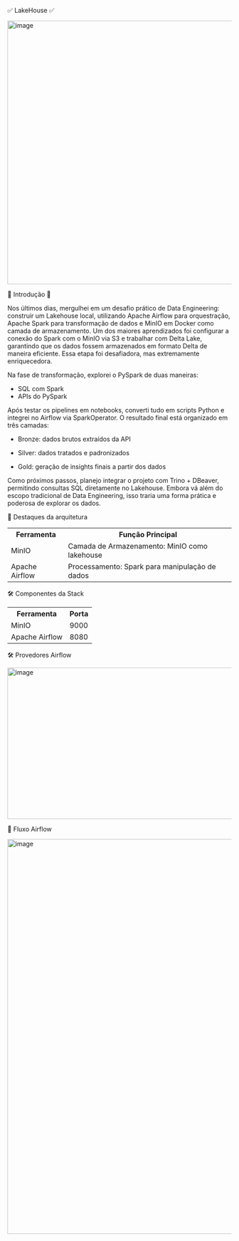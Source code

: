 ✅ LakeHouse ✅

<img width="1135" height="592" alt="image" src="https://github.com/user-attachments/assets/5c47598b-579f-4509-8584-389021fa424a" />



🧠 Introdução 🧠

Nos últimos dias, mergulhei em um desafio prático de Data Engineering: construir um Lakehouse local, utilizando Apache Airflow para orquestração, Apache Spark para transformação de dados e MinIO em Docker como camada de armazenamento.
Um dos maiores aprendizados foi configurar a conexão do Spark com o MinIO via S3 e trabalhar com Delta Lake, garantindo que os dados fossem armazenados em formato Delta de maneira eficiente. Essa etapa foi desafiadora, mas extremamente enriquecedora.

Na fase de transformação, explorei o PySpark de duas maneiras:

 - SQL com Spark
 - APIs do PySpark

Após testar os pipelines em notebooks, converti tudo em scripts Python e integrei no Airflow via SparkOperator. O resultado final está organizado em três camadas:

  - Bronze: dados brutos extraídos da API

  - Silver: dados tratados e padronizados

  - Gold: geração de insights finais a partir dos dados

Como próximos passos, planejo integrar o projeto com Trino + DBeaver, permitindo consultas SQL diretamente no Lakehouse. Embora vá além do escopo tradicional de Data Engineering, isso traria uma forma prática e poderosa de explorar os dados.
  


📌 Destaques da arquitetura

<table>
  <tr>
    <th>Ferramenta</th>
    <th>Função Principal</th>
  </tr>
  <tr>
    <td>MinIO</td>
    <td>Camada de Armazenamento: MinIO como lakehouse</td>
  </tr>
  <tr>
    <td>Apache Airflow</td>
    <td>Processamento: Spark para manipulação de dados</td>
  </tr>
</table>

🛠 Componentes da Stack
  
<table>
  <tr>
    <th>Ferramenta</th>
    <th>Porta</th>
  </tr>
  <tr>
    <td>MinIO</td>
    <td>9000</td>
  </tr>
  <tr>
    <td>Apache Airflow</td>
    <td>8080</td>
  </tr>
</table>

🛠️ Provedores Airflow

<img width="1235" height="340" alt="image" src="https://github.com/user-attachments/assets/ec43a10c-8180-4028-a46c-457d45e42784" />


💨 Fluxo Airflow

<img width="1868" height="887" alt="image" src="https://github.com/user-attachments/assets/297bbd73-53ca-4a2e-8fda-a16c36daab45" />


  
